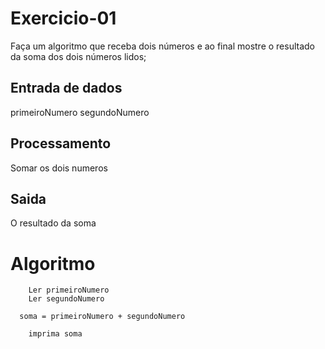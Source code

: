 # Exercicio-01

Faça um algoritmo que receba dois números e ao final mostre o resultado da
soma dos dois números lidos;

## Entrada de dados
  
  primeiroNumero
  segundoNumero

## Processamento

  Somar os dois numeros

## Saida

  O resultado da soma

# Algoritmo

        Ler primeiroNumero
        Ler segundoNumero

      soma = primeiroNumero + segundoNumero

        imprima soma
